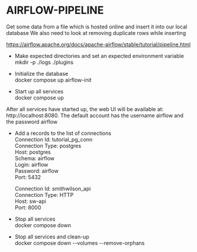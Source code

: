 # AIRFLOW-PIPELINE

Get some data from a file which is hosted online and insert it into our local database  We also need to look at removing duplicate rows while inserting

https://airflow.apache.org/docs/apache-airflow/stable/tutorial/pipeline.html

* Make expected directories and set an expected environment variable  
mkdir -p ./logs ./plugins

* Initialize the database  
docker compose up airflow-init

* Start up all services  
docker compose up

After all services have started up, the web UI will be available at: http://localhost:8080. The default account has the username airflow and the password airflow

* Add a records to the list of connections  
Connection Id: tutorial_pg_conn  
Connection Type: postgres  
Host: postgres  
Schema: airflow  
Login: airflow  
Password: airflow  
Port: 5432

    Connection Id: smithwilson_api  
    Connection Type: HTTP  
    Host: sw-api   
    Port: 8000


* Stop all services  
docker compose down

 * Stop all services and clean-up  
docker compose down --volumes --remove-orphans 